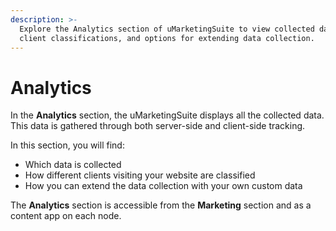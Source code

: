 ```yaml
---
description: >-
  Explore the Analytics section of uMarketingSuite to view collected data, 
  client classifications, and options for extending data collection.
---
```


# Analytics

In the **Analytics** section, the uMarketingSuite displays all the collected data. This data is gathered through both server-side and client-side tracking.

In this section, you will find:

- Which data is collected
- How different clients visiting your website are classified
- How you can extend the data collection with your own custom data

The **Analytics** section is accessible from the **Marketing** section and as a content app on each node.
